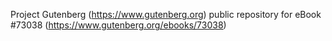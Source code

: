 Project Gutenberg (https://www.gutenberg.org) public repository
for eBook #73038 (https://www.gutenberg.org/ebooks/73038)
